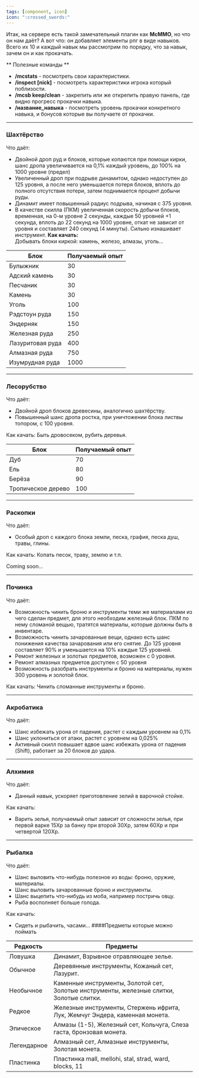 ```yaml
---
tags: [component, icon]
icon: ":crossed_swords:"
---
```


Итак, на сервере есть такой замечательный плагин как **McMMO**, но что он нам даёт? А вот что: он добавляет элементы рпг в виде навыков. Всего их 10 и каждый навык мы рассмотрим по порядку, что за навык, зачем он и как прокачать.

** Полезные команды **
- **/mcstats** - посмотреть свои характеристики.
- **/inspect [nick]** - посмотреть характеристики игрока который поблизости.
- **/mcsb keep/clean** - закрепить или же открепить правую панель, где видно прогресс прокачки навыка.
- **/название_навыка** - посмотреть уровень прокачки конкретного навыка, и бонусов которые вы получаете от прокачки.


------------

### Шахтёрство
Что даёт:
- Двойной дроп руд и блоков, которые копаются при помощи кирки, шанс дропа увеличивается на 0,1% каждый уровень, до 100% на 1000 уровне (предел)
- Увеличенный дроп при подрыве динамитом, однако недоступен до 125 уровня, а после него уменьшается потеря блоков, вплоть до полного отсутствия потери, затем поднимается процент добычи руды.
- Динамит имеет повышенный радиус подрыва, начиная с 375 уровня.
- В качестве скилла (ПКМ) увеличенная скорость добычи блоков, временная, на 0-м уровне 2 секунды, каждые 50 уровней +1 секунда, вплоть до 22 секунд на 1000 уровне, откат не зависит от уровня и составляет 240 секунд (4 минуты). Сильно изнашивает инструмент.
**Как качать:** </br>
  Добывать блоки киркой: камень, железо, алмазы, уголь…
  
|  **Блок** | **Получаемый опыт**   |   
| ------------ | ------------ |
|Булыжник   |  30 |
| Адский камень  | 30  |
| Песчаник  |  30 |
|Камень   | 30  |
| Уголь  | 100  |
|  Рэдстоун руда | 150  |
| Эндерняк  | 150  |
| Железная руда | 250  |
| Лазуритовая руда  | 400  |
| Алмазная руда  | 750  |
| Изумрудная руда  | 1000  |

------------

### Лесорубство 
Что даёт:
- Двойной дроп блоков древесины, аналогично шахтёрству.
- Повышенный шанс дропа ростка, при уничтожении блока листвы топором, с 100 уровня.

Как качать:
Быть дровосеком, рубить деревья.	

| **Блок**  | **Получаемый опыт**  |
| ------------ | ------------ |
|  Дуб |  70 |
|  Ель | 80  |
| Берёза  |  90 |
| Тропическое дерево  |  100 |


------------
### Раскопки
Что даёт:
- Особый дроп с каждого блока земли, песка, графия, песка душ, травы, глины.

Как качать:
Копать песок, траву, землю и т.п.


Coming soon...

------------

### Починка
Что даёт:
- Возможность чинить броню и инструменты теми же материалами из чего сделан предмет, для этого необходим железный блок. ПКМ по нему сломаной вещью, тратятся материалы, которые должны быть в инвентаре.
- Возможность чинить зачарованные вещи, однако есть шанс понижения качества зачарования или его снятие. До 125 уровня составляет 90% и уменьшается на 10% каждые 125 уровней.
- Ремонт железных и золотых предметов, возможен с 0 уровня.
- Ремонт алмазных предметов доступен с 50 уровня
- Возможность разобрать инструменты и броню на материалы, нужен 300 уровень и золотой блок.

Как качать:
Чинить сломанные инструменты и броню.

------------
### Акробатика 
Что даёт:
- Шанс избежать урона от падения, растет с каждым уровнем на 0,1%
- Шанс уклониться от атаки, растет с уровнем на 0,025%
- Активный скилл повышает вдвое шанс избежать урона от падения (Shift), работает за 20 блоков до удара.

------------
### Алхимия
Что даёт:
- Данный навык, ускоряет приготовление зелий в варочной стойке.

Как качать:
- Варить зелья, получаемый опыт зависит от сложности зелья, при первой варке 15Xp за банку при второй 30Xp, затем 60Xp и при четвертой 120Xp.

------------

### Рыбалка
Что даёт:
- Шанс выловить что-нибудь полезное из воды: броню, оружие, материалы.
- Шанс выловить зачарованные броню и инструменты.
- Шанс выцепить что-нибудь из моба, например постричь овцу.
- Рыба восполняет больше голода.

Как качать:
- Сидеть и рыбачить, часами…
####Предметы которые можно поймать

| **Редкость**  |  **Предметы** |
| ------------ | ------------ |
| Ловушка  | Динамит, Взрывное отравляющее зелье.  |
| Обычное  | Деревянные инструменты, Кожаный сет, Лазурит.  |
| Необычное  |  Каменные инструменты, Золотой сет, Золотые инструменты, железные слитки, Золотые слитки. |
| Редкое  | Железные инструменты, Стержень ифрита, Лук, Жемчуг Эндера, каменная монета.  |
| Эпическое  | Алмазы (1-5), Железный сет, Кольчуга, Слеза гаста, бронзовая монета.  |
| Легендарное  | Алмазный сет, Алмазные инструменты, Золотая монета.  |
| Пластинка  | Пластинка	mall, mellohi, stal, strad, ward, blocks, 11  |




